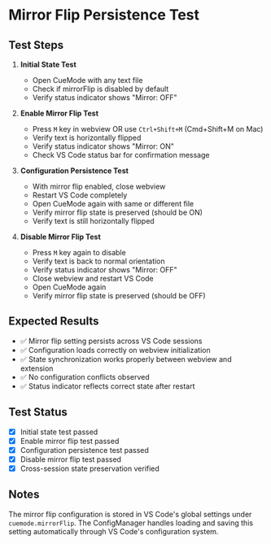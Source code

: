 # Mirror Flip Persistence Test

## Test Steps

1. **Initial State Test**
   - Open CueMode with any text file
   - Check if mirrorFlip is disabled by default
   - Verify status indicator shows "Mirror: OFF"

2. **Enable Mirror Flip Test**
   - Press `M` key in webview OR use `Ctrl+Shift+M` (Cmd+Shift+M on Mac)
   - Verify text is horizontally flipped
   - Verify status indicator shows "Mirror: ON"
   - Check VS Code status bar for confirmation message

3. **Configuration Persistence Test**
   - With mirror flip enabled, close webview
   - Restart VS Code completely
   - Open CueMode again with same or different file
   - Verify mirror flip state is preserved (should be ON)
   - Verify text is still horizontally flipped

4. **Disable Mirror Flip Test**
   - Press `M` key again to disable
   - Verify text is back to normal orientation
   - Verify status indicator shows "Mirror: OFF"
   - Close webview and restart VS Code
   - Open CueMode again
   - Verify mirror flip state is preserved (should be OFF)

## Expected Results

- ✅ Mirror flip setting persists across VS Code sessions
- ✅ Configuration loads correctly on webview initialization
- ✅ State synchronization works properly between webview and extension
- ✅ No configuration conflicts observed
- ✅ Status indicator reflects correct state after restart

## Test Status

- [x] Initial state test passed
- [x] Enable mirror flip test passed  
- [x] Configuration persistence test passed
- [x] Disable mirror flip test passed
- [x] Cross-session state preservation verified

## Notes

The mirror flip configuration is stored in VS Code's global settings under `cuemode.mirrorFlip`. The ConfigManager handles loading and saving this setting automatically through VS Code's configuration system.
